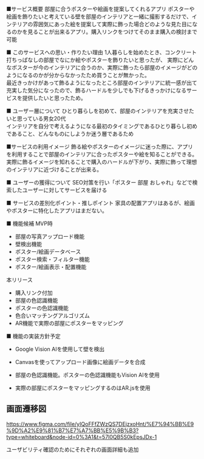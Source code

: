 ■サービス概要
部屋に合うポスターや絵画を提案してくれるアプリ
ポスターや絵画を飾りたいと考えている壁を部屋のインテリアと一緒に撮影するだけで、インテリアの雰囲気にあった絵を提案して実際に飾った場合どのような見た目になるのかを見ることが出来るアプリ。購入リンクをつけてそのまま購入の検討まで可能

■ このサービスへの思い・作りたい理由
1人暮らしを始めたとき、コンクリート打ちっぱなしの部屋でなにか絵やポスターを飾りたいと思ったが、  実際にどんなポスターが今のインテリアに合うのか、実際に飾ったら部屋のイメージがどのようになるのかが分からなかったため買うことが無かった。  
最近きっかけがあって飾るようになったところ部屋のインテリアに統一感が出て充実した気分になったので、飾るハードルを少しでも下げるきっかけになるサービスを提供したいと思ったため。

■ ユーザー層について
ひとり暮らしを初めて、部屋のインテリアを充実させたいと思っている男女20代  
インテリアを自分で考えるようになる最初のタイミングであるひとり暮らし初めであること、どんなものにしようか迷う層であるため

■サービスの利用イメージ
飾る絵やポスターのイメージに迷った際に、アプリを利用することで部屋のインテリアに合ったポスターや絵を知ることができる。  
実際に飾るイメージを知れることで購入のハードルが下がり、実際に飾って理想のインテリアに近づけることが出来る。

■ ユーザーの獲得について
SEO対策を行い「ポスター 部屋 おしゃれ」などで検索したユーザーに対してサービスを届ける

■ サービスの差別化ポイント・推しポイント
家具の配置アプリはあるが、絵画やポスターに特化したアプリはまだない。  

■ 機能候補
MVP時
- 部屋の写真アップロード機能
- 壁検出機能
- ポスター/絵画データベース
- ポスター検索・フィルター機能
- ポスター/絵画表示・配置機能

本リリース
- 購入リンク付加
- 部屋の色認識機能
- ポスターの色認識機能
- 色合いマッチングアルゴリズム
- AR機能で実際の部屋にポスターをマッピング


■ 機能の実装方針予定
- Google Vision AIを使用して壁を検出
- Canvasを使ってアップロード画像に絵画データを合成

- 部屋の色認識機能。ポスターの色認識機能もVision AIを使用
- 実際の部屋にポスターをマッピングするのはAR.jsを使用

## 画面遷移図
https://www.figma.com/file/yIQoFFfZWzQS7DEjzxoHnt/%E7%94%BB%E9%9D%A2%E9%81%B7%E7%A7%BB%E5%9B%B3?type=whiteboard&node-id=0%3A1&t=57l0QB5S0kEpsJDx-1

ユーザビリティ確認のためにそれぞれの画面詳細も追加